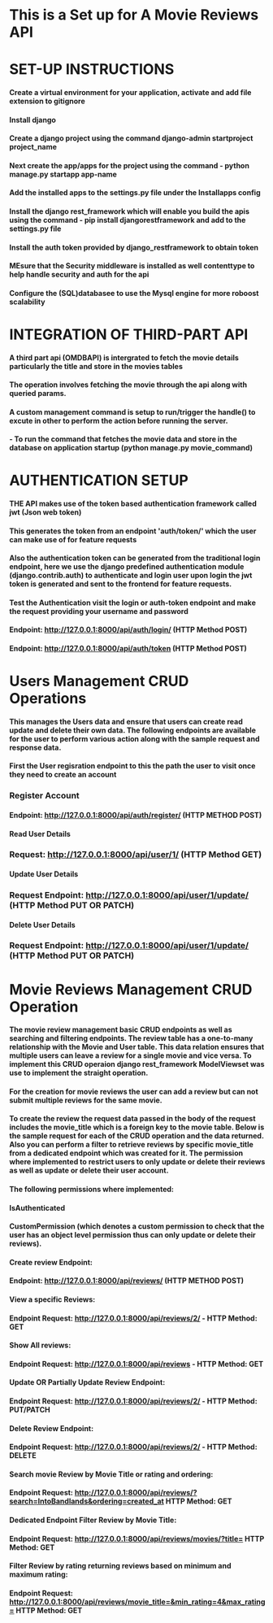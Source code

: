 # This is a Set up for A Movie Reviews API

# SET-UP INSTRUCTIONS
####  Create a virtual environment for your application, activate and add file extension to gitignore
####  Install django 
####  Create a django project using the command django-admin startproject project_name
####  Next create the app/apps for the project using the command - python manage.py startapp app-name
####  Add the installed apps to the settings.py file under the Installapps config
####  Install the django rest_framework which will enable you build the apis using the command - pip install djangorestframework and add to the settings.py file
####  Install the auth token provided by django_restframework to obtain token 
####  MEsure that the Security middleware is installed as well contenttype to help handle security and auth for the api
####  Configure the (SQL)databasee to use the Mysql engine for more roboost scalability

# INTEGRATION OF THIRD-PART API 
#### A third part api (OMDBAPI) is intergrated to fetch the movie details particularly the title and store in the movies tables
#### The operation involves fetching the movie through the api along with queried params.
#### A custom management command is setup to run/trigger the handle() to excute in other to perform the action before running the server. 
#### - To run the command that fetches the movie data and store in the database on application startup (python manage.py movie_command)

# AUTHENTICATION SETUP
#### THE API makes use of the token based authentication framework called jwt (Json web token)
#### This generates the token from an endpoint 'auth/token/' which the user can make use of for feature requests
#### Also the authentication token can be generated from the traditional login endpoint, here we use the django predefined authentication module (django.contrib.auth) to authenticate and login user upon login the jwt token is generated and sent to the frontend for feature requests. 
#### Test the Authentication visit the login or auth-token  endpoint and make the request providing your username and password

#### Endpoint: http://127.0.0.1:8000/api/auth/login/  (HTTP Method POST)

####  Endpoint: http://127.0.0.1:8000/api/auth/token  (HTTP Method POST)

# Users Management CRUD Operations
#### This manages the Users data and ensure that users can create read update and delete their own data. The following endpoints are available for the user to perform various action along with the sample request and response data. 
#### First the User regisration endpoint to this the path the user to visit once they need to create an account

### Register Account
#### Endpoint:  http://127.0.0.1:8000/api/auth/register/ (HTTP METHOD POST)


#### Read User Details
### Request: http://127.0.0.1:8000/api/user/1/ (HTTP Method GET) 


#### Update User Details
### Request Endpoint: http://127.0.0.1:8000/api/user/1/update/ (HTTP Method PUT OR PATCH) 


#### Delete User Details
### Request Endpoint: http://127.0.0.1:8000/api/user/1/update/ (HTTP Method PUT OR PATCH) 


# Movie Reviews Management CRUD Operation
#### The movie review management basic CRUD endpoints as well as searching and filtering endpoints. The review table has a one-to-many relationship with the Movie and User table. This data relation ensures that multiple users can leave a review for a single movie and vice versa. To implement this CRUD operaion django rest_framework ModelViewset was use to implement the straight operation.
#### For the creation for movie reviews the user can add a review but  can not submit multiple reviews for the same movie.
#### To create the review the request data passed in the body of the request includes the movie_title which is a foreign key to the movie table. Below is the sample request for each of the CRUD operation and the data returned. Also you can perform a filter to retrieve reviews by specific movie_title from a dedicated endpoint which was created for it. The permission where implemented to restrict users to only update or delete their reviews as well as update or delete their user account.
#### The following permissions  where implemented:
#### IsAuthenticated
####  CustomPermission (which denotes a custom permission to check that the user has an object level permission thus can only update or delete their reviews).

#### Create review Endpoint:
#### Endpoint:  http://127.0.0.1:8000/api/reviews/ (HTTP METHOD POST)


#### View a specific Reviews:
#### Endpoint Request: http://127.0.0.1:8000/api/reviews/2/  - HTTP Method: GET


#### Show All reviews:
#### Endpoint Request: http://127.0.0.1:8000/api/reviews - HTTP Method: GET

#### Update OR Partially Update Review Endpoint:
####  Endpoint Request: http://127.0.0.1:8000/api/reviews/2/ - HTTP Method: PUT/PATCH

#### Delete Review Endpoint:
####  Endpoint Request: http://127.0.0.1:8000/api/reviews/2/ - HTTP Method: DELETE


#### Search movie Review by Movie Title or rating and ordering: 
#### Endpoint Request: http://127.0.0.1:8000/api/reviews/?search=IntoBandlands&ordering=created_at  HTTP Method: GET

#### Dedicated Endpoint Filter Review by Movie Title:
#### Endpoint Request: http://127.0.0.1:8000/api/reviews/movies/?title=  HTTP Method: GET

#### Filter Review by rating returning reviews based on minimum and maximum rating:
#### Endpoint Request: http://127.0.0.1:8000/api/reviews/movie_title=&min_rating=4&max_rating=  HTTP Method: GET


